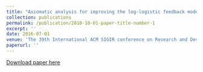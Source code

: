 ```yaml
---
title: "Axiomatic analysis for improving the log-logistic feedback model"
collection: publications
permalink: /publication/2010-10-01-paper-title-number-1
excerpt: ''
date: 2016-07-01
venue: 'The 39th International ACM SIGIR conference on Research and Development in Information Retrieval'
paperurl: ''
---
```



[Download paper here](https://dl.acm.org/doi/abs/10.1145/2911451.2914768)


